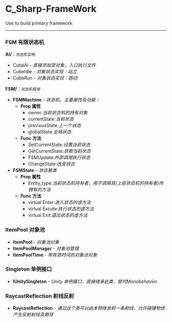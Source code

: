 # C_Sharp-FrameWork #
Use to build primary framework

***

### FSM 有限状态机 ###
**AI/**：`状态机实例`

- CubeAI - *直接添加至对象，入口执行文件*
- CubeIdle - *对象状态实现：站立*
- CubeRun - *对象状态实现：跑动*

**FSM/**：`状态机框架`

- **FSMMachine** - *状态机，主要属性及功能：*
	- **Prop 属性**
		- owner:*当前状态机的持有对象*
		-  currentState:*当前状态*
		-  previousState:*上一个状态*
		-  globalState:*全局状态*
	- **Func 方法**
		- SetCurrentState:*设置当前状态*
		- GetCurrentState:*获取当前状态*
		- FSMUpdate:*外部调用执行状态*
		- ChangeState:*改变状态* 
- **FSMState** - *状态基类*
	- **Prop 属性**
		- Entity_type:*当前状态机持有者，用于调用其(上层状态机的持有者)所拥有的方法*
	- **Func 方法**
		- virtual Enter:*进入状态的虚方法*
		- virtual Excute:*执行状态的虚方法*
		- virtual Exit:*退出状态的虚方法*
	
### ItemPool 对象池 ###
 - **ItemPool** - *对象池对象*
 - **ItemPoolManager** - *对象池管理*
 - **ItemPoolTime** - *带有效时间的对象池对象*

### Singleton 单例接口 ###
 - **IUnitySingleton** - *Unity 单例接口，直接继承此类，替代Monobehavior*

### RaycastReflection 射线反射 ###
- **RaycastReflection** - *通过这个类可以由本物体发射一条射线，允许碰撞物体产生反射射线及路径*
 